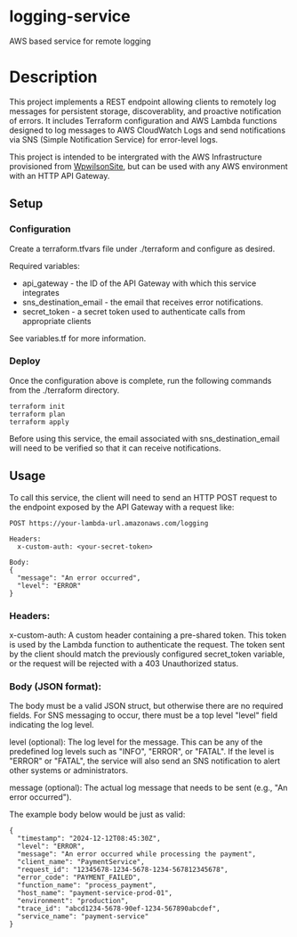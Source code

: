 # logging-service

AWS based service for remote logging

# Description

This project implements a REST endpoint allowing clients to remotely log messages for persistent storage, discoverablity, and proactive notification of errors. It includes Terraform configuration and AWS Lambda functions designed to log messages to AWS CloudWatch Logs and send notifications via SNS (Simple Notification Service) for error-level logs.

This project is intended to be intergrated with the AWS Infrastructure provisioned from [WpwilsonSite](https://github.com/wpwilson10/WpwilsonSite), but can be used with any AWS environment with an HTTP API Gateway.

## Setup

### Configuration

Create a terraform.tfvars file under ./terraform and configure as desired.

Required variables:

-   api_gateway - the ID of the API Gateway with which this service integrates
-   sns_destination_email - the email that receives error notifications.
-   secret_token - a secret token used to authenticate calls from appropriate clients

See variables.tf for more information.

### Deploy

Once the configuration above is complete, run the following commands from the ./terraform directory.

```
terraform init
terraform plan
terraform apply
```

Before using this service, the email associated with sns_destination_email will need to be verified so that it can receive notifications.

## Usage

To call this service, the client will need to send an HTTP POST request to the endpoint exposed by the API Gateway with a request like:

```
POST https://your-lambda-url.amazonaws.com/logging

Headers:
  x-custom-auth: <your-secret-token>

Body:
{
  "message": "An error occurred",
  "level": "ERROR"
}
```

### Headers:

x-custom-auth: A custom header containing a pre-shared token. This token is used by the Lambda function to authenticate the request. The token sent by the client should match the previously configured secret_token variable, or the request will be rejected with a 403 Unauthorized status.

### Body (JSON format):

The body must be a valid JSON struct, but otherwise there are no required fields. For SNS messaging to occur, there must be a top level "level" field indicating the log level.

level (optional): The log level for the message. This can be any of the predefined log levels such as "INFO", "ERROR", or "FATAL". If the level is "ERROR" or "FATAL", the service will also send an SNS notification to alert other systems or administrators.

message (optional): The actual log message that needs to be sent (e.g., "An error occurred").

The example body below would be just as valid:

```
{
  "timestamp": "2024-12-12T08:45:30Z",
  "level": "ERROR",
  "message": "An error occurred while processing the payment",
  "client_name": "PaymentService",
  "request_id": "12345678-1234-5678-1234-567812345678",
  "error_code": "PAYMENT_FAILED",
  "function_name": "process_payment",
  "host_name": "payment-service-prod-01",
  "environment": "production",
  "trace_id": "abcd1234-5678-90ef-1234-567890abcdef",
  "service_name": "payment-service"
}
```
